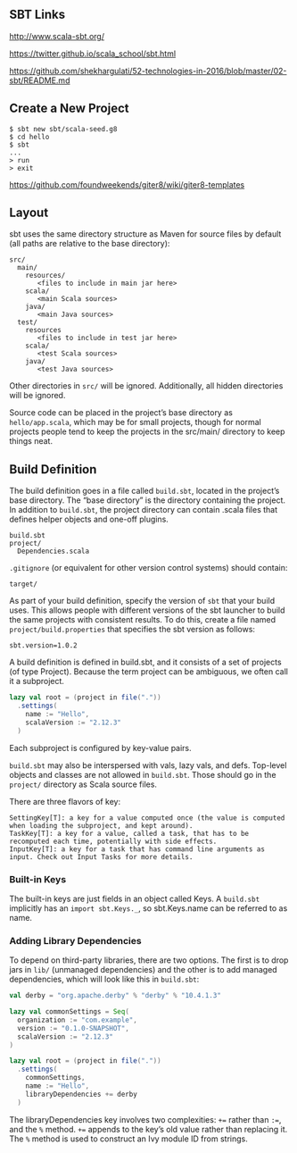 
## SBT Links

http://www.scala-sbt.org/

https://twitter.github.io/scala_school/sbt.html

https://github.com/shekhargulati/52-technologies-in-2016/blob/master/02-sbt/README.md


## Create a New Project

```shell
$ sbt new sbt/scala-seed.g8
$ cd hello
$ sbt
...
> run
> exit
```

https://github.com/foundweekends/giter8/wiki/giter8-templates


## Layout

sbt uses the same directory structure as Maven for source files by default (all paths are relative to the base directory):

```
src/
  main/
    resources/
       <files to include in main jar here>
    scala/
       <main Scala sources>
    java/
       <main Java sources>
  test/
    resources
       <files to include in test jar here>
    scala/
       <test Scala sources>
    java/
       <test Java sources>
```

Other directories in ``src/`` will be ignored. Additionally, all hidden directories will be ignored.

Source code can be placed in the project’s base directory as ``hello/app.scala``, which may be for small projects, though for normal projects people tend to keep the projects in the src/main/ directory to keep things neat.


## Build Definition

The build definition goes in a file called ``build.sbt``, located in the project’s base directory. The “base directory” is the directory containing the project.
In addition to ``build.sbt``, the project directory can contain .scala files that defines helper objects and one-off plugins.

```
build.sbt
project/
  Dependencies.scala
```

``.gitignore`` (or equivalent for other version control systems) should contain:

```
target/
```

As part of your build definition, specify the version of ``sbt`` that your build uses. This allows people with different versions of the sbt launcher to build the same projects with consistent results. 
To do this, create a file named ``project/build.properties`` that specifies the sbt version as follows:

```
sbt.version=1.0.2
```

A build definition is defined in build.sbt, and it consists of a set of projects (of type Project). Because the term project can be ambiguous, we often call it a subproject.

```scala
lazy val root = (project in file("."))
  .settings(
    name := "Hello",
    scalaVersion := "2.12.3"
  )
```

Each subproject is configured by key-value pairs.

``build.sbt`` may also be interspersed with vals, lazy vals, and defs. Top-level objects and classes are not allowed in ``build.sbt``.
Those should go in the ``project/`` directory as Scala source files.

There are three flavors of key:

```
SettingKey[T]: a key for a value computed once (the value is computed when loading the subproject, and kept around).
TaskKey[T]: a key for a value, called a task, that has to be recomputed each time, potentially with side effects.
InputKey[T]: a key for a task that has command line arguments as input. Check out Input Tasks for more details.
```


### Built-in Keys 

The built-in keys are just fields in an object called Keys. A ``build.sbt`` implicitly has an ``import sbt.Keys._``, so sbt.Keys.name can be referred to as name.


### Adding Library Dependencies 

To depend on third-party libraries, there are two options. The first is to drop jars in ``lib/`` (unmanaged dependencies) and the other is to add managed dependencies, which will look like this in ``build.sbt``:

```scala
val derby = "org.apache.derby" % "derby" % "10.4.1.3"

lazy val commonSettings = Seq(
  organization := "com.example",
  version := "0.1.0-SNAPSHOT",
  scalaVersion := "2.12.3"
)

lazy val root = (project in file("."))
  .settings(
    commonSettings,
    name := "Hello",
    libraryDependencies += derby
  )
```

The libraryDependencies key involves two complexities: ``+=`` rather than ``:=``, and the ``%`` method. ``+=`` appends to the key’s old value rather than replacing it. 
The ``%`` method is used to construct an Ivy module ID from strings.
